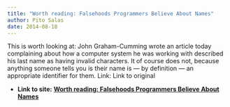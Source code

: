 ```yaml
---
title: "Worth reading: Falsehoods Programmers Believe About Names"
author: Pito Salas
date: 2014-08-18
---
```


This is worth looking at: John Graham-Cumming wrote an article today
complaining about how a computer system he was working with described his last
name as having invalid characters. It of course does not, because anything
someone tells you is their name is — by definition — an appropriate identifier
for them. Link: Link to original


* **Link to site:** **[Worth reading: Falsehoods Programmers Believe About Names](None)**
